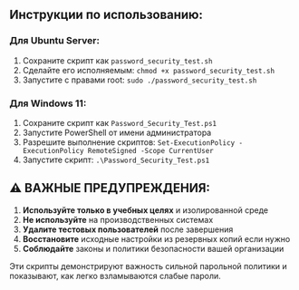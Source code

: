 ## Инструкции по использованию:

### Для Ubuntu Server:
1. Сохраните скрипт как `password_security_test.sh`
2. Сделайте его исполняемым: `chmod +x password_security_test.sh`
3. Запустите с правами root: `sudo ./password_security_test.sh`

### Для Windows 11:
1. Сохраните скрипт как `Password_Security_Test.ps1`
2. Запустите PowerShell от имени администратора
3. Разрешите выполнение скриптов: `Set-ExecutionPolicy -ExecutionPolicy RemoteSigned -Scope CurrentUser`
4. Запустите скрипт: `.\Password_Security_Test.ps1`

## ⚠️ ВАЖНЫЕ ПРЕДУПРЕЖДЕНИЯ:

1. **Используйте только в учебных целях** и изолированной среде
2. **Не используйте** на производственных системах
3. **Удалите тестовых пользователей** после завершения
4. **Восстановите** исходные настройки из резервных копий если нужно
5. **Соблюдайте** законы и политики безопасности вашей организации

Эти скрипты демонстрируют важность сильной парольной политики и показывают, как легко взламываются слабые пароли.
